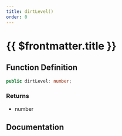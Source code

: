 ```yaml
---
title: dirtLevel()
order: 0
---
```


# {{ $frontmatter.title }}

<!--@include: ./dirtLevel_partial_header.md-->

## Function Definition

```ts
public dirtLevel: number;
```

### Returns

* number

## Documentation

<!--@include: ./dirtLevel_partial_footer.md-->
